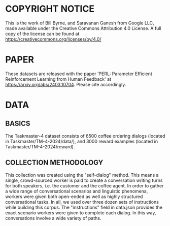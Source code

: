 # COPYRIGHT NOTICE

This is the work of Bill Byrne, and Saravanan Ganesh from Google LLC, made available under the Creative Commons Attribution 4.0 License. A full copy of the license can be found at https://creativecommons.org/licenses/by/4.0/

# PAPER
These datasets are released with the paper 'PERL: Parameter Efficient Reinforcement Learning from Human Feedback' at https://arxiv.org/abs/2403.10704. Please cite accordingly.

# DATA

## BASICS
The Taskmaster-4 dataset consists of 6500 coffee ordering dialogs (located in Taskmaster/TM-4-2024/data/), and 3000 reward examples (located in Taskmaster/TM-4-2024/reward).

## COLLECTION METHODOLOGY
This collection was created using the "self-dialog" method. This means a single, crowd-sourced worker is paid to create a conversation writing turns for both speakers, i.e. the customer and the coffee agent. In order to gather a wide range of conversational scenarios and linguistic phenomena, workers were given both open-ended as well as highly structured conversational tasks. In all, we used over three dozen sets of instructions while building this corpus. The "instructions" field in data.json provides the exact scenario workers were given to complete each dialog. In this way, conversations involve a wide variety of paths.
